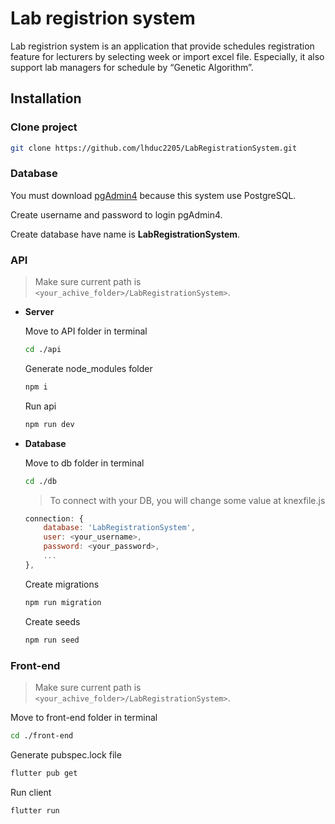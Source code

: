 # Lab registrion system
Lab registrion system is an application that provide schedules registration feature for lecturers by selecting week or import excel file. Especially, it also support lab managers for schedule by “Genetic Algorithm”. 

## Installation
### Clone project
```bash
git clone https://github.com/lhduc2205/LabRegistrationSystem.git
```

### Database
You must download [pgAdmin4](https://www.pgadmin.org/download/ "pgAdmin4 Home") because this system use PostgreSQL.

Create username and password to login pgAdmin4.

Create database have name is **LabRegistrationSystem**.



### API
> Make sure current path is `<your_achive_folder>/LabRegistrationSystem>`.

* **Server**

    Move to API folder in terminal
    ```bash
    cd ./api
    ```
    Generate node_modules folder
    ```bash
    npm i
    ```
    Run api
    ```bash
    npm run dev
    ```

* **Database**

    Move to db folder in terminal
    ```bash
    cd ./db
    ```

    > To connect with your DB, you will change some value at knexfile.js

    ```JavaScript
    connection: {
        database: 'LabRegistrationSystem',
        user: <your_username>,
        password: <your_password>,
        ...
    },
    ```

    Create migrations
    ```bash
    npm run migration
    ```
    Create seeds
    ```bash
    npm run seed
    ```

### Front-end
> Make sure current path is `<your_achive_folder>/LabRegistrationSystem>`.

Move to front-end folder in terminal
```bash
cd ./front-end
```
Generate pubspec.lock file
```bash
flutter pub get
```
Run client
```bash
flutter run
```
